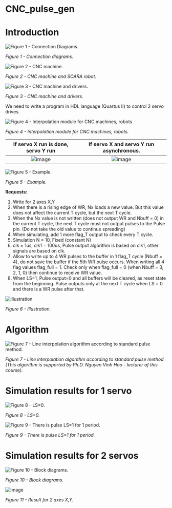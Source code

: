 ﻿# CNC_pulse_gen
# Introduction

![Figure 1 - Connection Diagrams.](https://github.com/Hoai-Baoo/CNC_pulse_gen/assets/93426264/7301d840-8e6f-4dcb-8b55-49f37969f4c9)

*Figure 1 - Connection diagrams.*

![Figure 2 - CNC machine.](https://github.com/Hoai-Baoo/CNC_pulse_gen/assets/93426264/64fe47f4-9c12-41bf-a5c4-7fa2734bddfc)

*Figure 2 - CNC machine and SCARA robot.*

![Figure 3 - CNC machine and drivers.](https://github.com/Hoai-Baoo/CNC_pulse_gen/assets/93426264/dd84696a-cda4-49bd-885a-9b5ce7481c4b)

*Figure 3 - CNC machine and drivers.*



We need to write a program in HDL language (Quartus II) to control 2 servo drives. 

![Figure 4 - Interpolation module for CNC machines, robots](https://github.com/Hoai-Baoo/CNC_pulse_gen/assets/93426264/726ad829-24b8-467e-87e1-b60dcb43a396)

*Figure 4 - Interpolation module for CNC machines, robots.*



| If servo X run is done,  servo Y run       | If servo X and servo Y run asynchronous.  |
|:----------:|:---------:|
| ![image](https://github.com/Hoai-Baoo/CNC_pulse_gen/assets/93426264/dede54b7-db6c-4d41-8d06-39d56c68393b) | ![image](https://github.com/Hoai-Baoo/CNC_pulse_gen/assets/93426264/6c8cf6f5-33be-461f-922b-ea7dffb0463f)        | 

![*Figure 5 - Example.*](https://github.com/Hoai-Baoo/CNC_pulse_gen/assets/93426264/35ac6950-1f2b-4073-aad5-cff40aedb906)

*Figure 5 - Example.*

**Requests:**
1. Write for 2 axes X,Y
2. When there is a rising edge of WR, Nx loads a new value. But this value does not affect the current T cycle, but the next T cycle.
3. When the Nx value is not written (does not output WR and Nbuff = 0) in the current T cycle, the next T cycle must not output pulses to the Pulse pin. (Do not take the old value to continue spreading)
4. When simulating, add 1 more flag_T output to check every T cycle.
5. Simulation N = 10, Fixed (constant N)
6. clk = 1us, clk1 = 100us, Pulse output algorithm is based on clk1, other signals are based on clk.
7. Allow to write up to 4 WR pulses to the buffer in 1 flag_T cycle (Nbuff = 4), do not save the buffer if the 5th WR pulse occurs. When writing all 4 flag values flag_full = 1. Check only when flag_full = 0 (when Nbuff = 3, 2, 1, 0) then continue to receive WR value.
8. When LS=1, Pulse output=0 and all buffers will be cleared, as reset state from the beginning. Pulse outputs only at the next T cycle when LS = 0 and there is a WR pulse after that.

![Illustration](https://github.com/Hoai-Baoo/CNC_pulse_gen/assets/93426264/9a7bb260-cd6c-4894-b2d8-4f973f7045f3)


*Figure 6 - Illustration.*

# Algorithm
![Figure 7 - Line interpolation algorithm according to standard pulse method.](https://github.com/Hoai-Baoo/CNC_pulse_gen/assets/93426264/7db444da-e394-49d7-917e-6904735fdb7b)

*Figure 7 - Line interpolation algorithm according to standard pulse method (This algorithm is supported by Ph.D. Nguyen Vinh Hao - lecturer of this course).*

# Simulation results for 1 servo

![Figure 8 - LS=0.](https://github.com/Hoai-Baoo/CNC_pulse_gen/assets/93426264/b40daeb4-b14d-4bce-bb6f-4d258a99db1f)

*Figure 8 - LS=0.*

![Figure 9 - There is pulse LS=1 for 1 period.](https://github.com/Hoai-Baoo/CNC_pulse_gen/assets/93426264/84b896eb-50a1-4bb4-99cd-c5873dd399a7)

*Figure 9 - There is pulse LS=1 for 1 period.*

# Simulation results for 2 servos

![Figure 10 - Block diagrams.](https://github.com/Hoai-Baoo/CNC_pulse_gen/assets/93426264/42c6b7d3-7dd4-4e0f-9a35-91c53e4e9c77)

*Figure 10 - Block diagrams.*

![image](https://github.com/Hoai-Baoo/CNC_pulse_gen/assets/93426264/648a97f4-904a-4779-87c4-9cd8c43623f7)

*Figure 11 - Result for 2 axes X,Y.*











